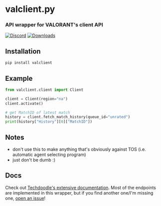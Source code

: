 # valclient.py

### API wrapper for VALORANT's client API

[![Discord](https://img.shields.io/badge/discord-join-7389D8?style=flat&logo=discord)](https://discord.gg/uGuswsZwAT)
[![Downloads](https://pepy.tech/badge/valclient)](https://pepy.tech/project/valclient)

## Installation
```python
pip install valclient
```

## Example

```python
from valclient.client import Client

client = Client(region="na")
client.activate()

# get MatchID of latest match
history = client.fetch_match_history(queue_id="unrated")
print(history["History"][0]["MatchID"])
```

## Notes
- don't use this to make anything that's obviously against TOS (i.e. automatic agent selecting program)
- just don't be dumb :)

## Docs

Check out [Techdoodle's extensive documentation](https://github.com/techchrism/valorant-api-docs/tree/trunk/docs). Most of the endpoints are implemented in this wrapper, but if you find another one/I'm missing one, [open an issue](https://github.com/colinhartigan/valclient.py/issues)!
